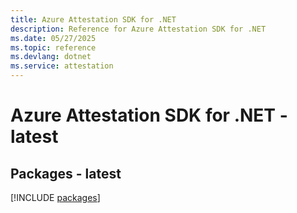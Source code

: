 ```yaml
---
title: Azure Attestation SDK for .NET
description: Reference for Azure Attestation SDK for .NET
ms.date: 05/27/2025
ms.topic: reference
ms.devlang: dotnet
ms.service: attestation
---
```

# Azure Attestation SDK for .NET - latest
## Packages - latest
[!INCLUDE [packages](attestation-index.md)]